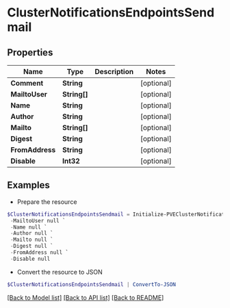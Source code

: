 # ClusterNotificationsEndpointsSendmail
## Properties

Name | Type | Description | Notes
------------ | ------------- | ------------- | -------------
**Comment** | **String** |  | [optional] 
**MailtoUser** | **String[]** |  | [optional] 
**Name** | **String** |  | [optional] 
**Author** | **String** |  | [optional] 
**Mailto** | **String[]** |  | [optional] 
**Digest** | **String** |  | [optional] 
**FromAddress** | **String** |  | [optional] 
**Disable** | **Int32** |  | [optional] 

## Examples

- Prepare the resource
```powershell
$ClusterNotificationsEndpointsSendmail = Initialize-PVEClusterNotificationsEndpointsSendmail  -Comment null `
 -MailtoUser null `
 -Name null `
 -Author null `
 -Mailto null `
 -Digest null `
 -FromAddress null `
 -Disable null
```

- Convert the resource to JSON
```powershell
$ClusterNotificationsEndpointsSendmail | ConvertTo-JSON
```

[[Back to Model list]](../README.md#documentation-for-models) [[Back to API list]](../README.md#documentation-for-api-endpoints) [[Back to README]](../README.md)

